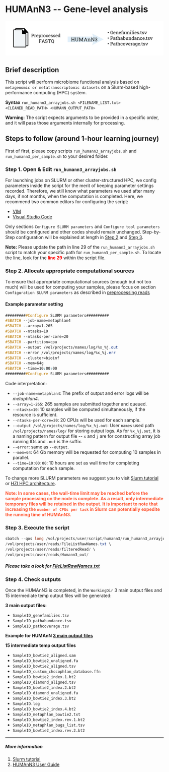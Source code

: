 # HUMAnN3 -- Gene-level analysis

!["HUMAnN3"](../figs/slurm-humann/Slurm-family%20humann3.jpg)


## Brief description
This script will perform microbiome functional analysis based on `metagenomic or metatranscriptomic datasets` on a Slurm-based high-performance computing (HPC) system. <br>

**Syntax**
`run_humann3_arrayjobs.sh
<FILENAME_LIST.txt>
<CLEANED_READ_PATH>
<HUMANN_OUTPUT_PATH>`  <br>

**Warning**: The script expects arguments to be provided in a specific order, and it will pass those arguments internally for processing.

## Steps to follow (around 1-hour learning journey)
First of first, please copy scripts `run_humann3_arrayjobs.sh` and `run_humann3_per_sample.sh` to your desired folder.

### Step 1. Open & Edit `run_humann3_arrayjobs.sh`
For launching jobs on SLURM or other cluster-structured HPC, we config parameters inside the script for the merit of keeping parameter settings recorded. Therefore, we still know what parameters we used after many days, if not months, when the computation is completed. Here, we recommend two common editors for configuring the script:
* [VIM](https://www.vim.org/)
* [Visual Studio Code](https://code.visualstudio.com/)   

Only sections `Configure SLURM parameters` and `Configure tool parameters` should be configured and other codes should remain unchanged. Step-by-Step configuration will be explained at length in [Step 2](#step-2-allocate-appropriate-computational-sources) and [Step 3](#step-3-set-parameters-for-the-computational-tool). <br>

**Note:** Please update the path in line 29 of the `run_humann3_arrayjobs.sh` script to match your specific path for `run_humann3_per_sample.sh`. To locate the line, look for the <span style="color:red;font-weight:bold;">line 29</span> within the script file.

### Step 2. Allocate appropriate computational sources
To ensure that appropriate computational sources (enough but not too much) will be used for computing your samples, please focus on section `Configuration SLURM parameters` as described in [preprocessing reads](./preprocessing_reads.md) <br>

#### Example parameter setting
``` css
##########Configure SLURM parameters##########
#SBATCH --job-name=metaphlan4
#SBATCH --array=1-265
#SBATCH --ntasks=10
#SBATCH --ntasks-per-core=20
#SBATCH --partition=cpu
#SBATCH --output /vol/projects/names/log/%x_%j.out
#SBATCH --error /vol/projects/names/log/%x_%j.err
#SBATCH --cluster=bioinf
#SBATCH --mem=64g
#SBATCH --time=10:00:00
##########Configure SLURM parameters##########
```
Code interpretation:
* `--job-name=metaphlan4`: The prefix of output and error logs will be *metaphlan4*.
* `--array=1-265`: 265 samples are submitted together and queued. 
* `--ntasks=10`: 10 samples will be computed simultaneously, if the resource is sufficient.
* `--ntasks-per-core=20`: 20 CPUs will be used for each sample.
* `--output /vol/projects/names/log/%x_%j.out`: User `names` used path `/vol/projects/names/log/` for storing output logs. As for `%x_%j.out`, it is a naming pattern for output file -- `x` and `j` are for constructing array job running IDs and `.out` is the suffix.
* `--error`: same as `--output`.
* `--mem=64`: 64 Gb memory will be requested for computing 10 samples in parallel.
* `--time=10:00:00`: 10 hours are set as wall time for completing computation for each sample. 

To change more SLURM parameters we suggest you to visit [Slurm tutorial](https://slurm.schedmd.com/tutorials.html) or [HZI HPC architecture](https://bioinfhead01.helmholtz-hzi.de/docs/index.html#).

<span style="color:#FF5733;font-weight:bold;"> Note: In some cases, the wall-time limit may be reached before the sample processing on the node is complete. As a result, only intermediate temporary files will be retained in the output. It is important to note that increasing the `number of CPUs per task` in Slurm can potentially expedite the running time of HUMAnN3.</span>

### Step 3. Execute the script

```java
sbatch --qos long /vol/projects/user/script/humann3/run_humann3_arrayjobs.sh \
/vol/projects/user/reads/FileListRawNames.txt \
/vol/projects/user/reads/filteredRead/ \
/vol/projects/user/reads/Humann3_out/
```
##### Please take a look for [FileListRawNames.txt](../demo_data/demo_file/FileListRawNames.txt)

### Step 4. Check outputs
Once the HUMAnN3 is completed, in the `WorkingDir` 3 main output files and 15 intermediate temp output files will be generated:

**3 main output files:**
* `SampleID_genefamilies.tsv`
* `SampleID_pathabundance.tsv`
* `SampleID_pathcoverage.tsv`

**Example for HUMAnN [3 main output files](../demo_data/humann_out/)** <br>

**15 intermediate temp output files**
* `SampleID_bowtie2_aligned.sam `     
* `SampleID_bowtie2_unaligned.fa`
* `SampleID_bowtie2_aligned.tsv`      
* `SampleID_custom_chocophlan_database.ffn`
* `SampleID_bowtie2_index.1.bt2`      
* `SampleID_diamond_aligned.tsv`
* `SampleID_bowtie2_index.2.bt2`      
* `SampleID_diamond_unaligned.fa`
* `SampleID_bowtie2_index.3.bt2`      
* `SampleID.log`
* `SampleID_bowtie2_index.4.bt2`      
* `SampleID_metaphlan_bowtie2.txt`
* `SampleID_bowtie2_index.rev.1.bt2`  
* `SampleID_metaphlan_bugs_list.tsv`
* `SampleID_bowtie2_index.rev.2.bt2`

_________________________________________
##### More information 
1. [Slurm tutorial](https://slurm.schedmd.com/tutorials.html)
2. [HUMAnN3 User Guide](https://github.com/biobakery/humann)